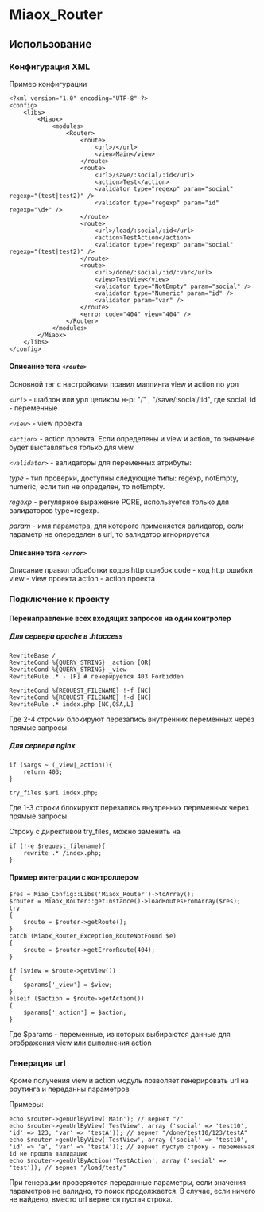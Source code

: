 Miaox_Router
============

Использование
-------------

### Конфигурация XML ###
Пример конфигурации

    <?xml version="1.0" encoding="UTF-8" ?>
    <config>
        <libs>
            <Miaox>
                <modules>
                    <Router>
                        <route>
                            <url>/</url>
                            <view>Main</view>
                        </route>
                        <route>
                            <url>/save/:social/:id</url>
                            <action>Test</action>
                            <validator type="regexp" param="social" regexp="(test|test2)" />
                            <validator type="regexp" param="id" regexp="\d+" />
                        </route>
                        <route>
                            <url>/load/:social/:id</url>
                            <action>TestAction</action>
                            <validator type="regexp" param="social" regexp="(test|test2)" />
                        </route>
                        <route>
                            <url>/done/:social/:id/:var</url>
                            <view>TestView</view>
                            <validator type="NotEmpty" param="social" />
                            <validator type="Numeric" param="id" />
                            <validator param="var" />
                        </route>
                        <error code="404" view="404" />
                    </Router>
                </modules>
            </Miaox>
        </libs>
    </config>

#### Описание тэга *`<route>`* ####

Основной тэг с настройками правил маппинга view и action по урл

*`<url>`* - шаблон или урл целиком н-р: "/" , "/save/:social/:id", где social, id - переменные

*`<view>`* - view проекта

*`<action>`* - action проекта. Если определены и view и action, то значение будет выставляться только для view

*`<validator>`* - валидаторы для переменных атрибуты:

*type* - тип проверки, доступны следующие типы: regexp, notEmpty, numeric, если тип не определен, то notEmpty.

*regexp* - регулярное выражение PCRE, используется только для валидаторов type=regexp.

*param* - имя параметра, для которого применяется валидатор, если параметр не опеределен в url, то валидатор игнорируется

#### Описание тэга *`<error>`* ####

Описание правил обработки кодов http ошибок
code - код http ошибки
view - view проекта
action - action проекта

### Подключение к проекту ###

#### Перенаправление всех входящих запросов на один контролер ####

##### Для сервера apache в .htaccess #####

    RewriteBase /
    RewriteCond %{QUERY_STRING} _action [OR]
    RewriteCond %{QUERY_STRING} _view
    RewriteRule .* - [F] # генерируется 403 Forbidden

    RewriteCond %{REQUEST_FILENAME} !-f [NC]
    RewriteCond %{REQUEST_FILENAME} !-d [NC]
    RewriteRule .* index.php [NC,QSA,L]

Где 2-4 строчки блокируют перезапись внутренних переменных через прямые запросы

##### Для сервера nginx #####

    if ($args ~ (_view|_action)){
        return 403;
    }

    try_files $uri index.php;

Где 1-3 строки блокируют перезапись внутренних переменных через прямые запросы

Строку с директивой try_files, можно заменить на

    if (!-e $request_filename){
        rewrite .* /index.php;
    }

#### Пример интеграции с контроллером ####

    $res = Miao_Config::Libs('Miaox_Router')->toArray();
    $router = Miaox_Router::getInstance()->loadRoutesFromArray($res);
    try
    {
        $route = $router->getRoute();
    }
    catch (Miaox_Router_Exception_RouteNotFound $e)
    {
        $route = $router->getErrorRoute(404);
    }

    if ($view = $route->getView())
    {
        $params['_view'] = $view;
    }
    elseif ($action = $route->getAction())
    {
        $params['_action'] = $action;
    }

Где $params - переменные, из которых выбираются данные для отображения view или выполнения action

### Генерация url ###

Кроме получения view и action модуль позволяет генерировать url на роутинга и переданны параметров

Примеры:

    echo $router->genUrlByView('Main'); // вернет "/"
    echo $router->genUrlByView('TestView', array ('social' => 'test10', 'id' => 123, 'var' => 'testA')); // вернет "/done/test10/123/testA"
    echo $router->genUrlByView('TestView', array ('social' => 'test10', 'id' => 'a', 'var' => 'testA')); // вернет пустую строку - переменная id не прошла валидацию
    echo $router->genUrlByAction('TestAction', array ('social' => 'test')); // вернет "/load/test/"

При генерации проверяются переданные параметры, если значения параметров не валидно, то поиск продолжается.
В случае, если ничего не найдено, вместо url вернется пустая строка.